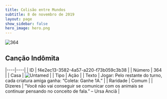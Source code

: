 ```yaml
---
title: Colisão entre Mundos
subtitle: 8 de novembro de 2019
layout: page
show_sidebar: false
hero_image: hero.png
---
```


![364](https://cdn.keyforgegame.com/media/card_front/pt/452_364_GPXHV385FGC3_pt.png)

## Canção Indômita

|----|----|
| ID | f4e2ec13-3582-4a57-a220-f73b059c3b38 |
| Número | 364 |
| Casa | ![Untamed](https://archonarcana.com/images/thumb/b/bd/Untamed.png/22px-Untamed.png "Indomados") |
| Tipo | Ação |
| Texto | Jogar: Pelo restante do turno, cada criatura amiga ganha: “Coleta: Ganhe 1A.” |
| Raridade | Comum |
| Dizeres | “Você não vai conseguir se comunicar  com os animais se continuar pensando  no conceito de fala.” – Ursa Anciã |
